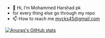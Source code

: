 - 👋 Hi, I’m Mohammed Harshad pk
- for every thing else go through my repo
- 📫 How to reach me mycks45@gmail.com

<!---
mycks45/mycks45 is a ✨ special ✨ repository because its `README.md` (this file) appears on your GitHub profile.
You can click the Preview link to take a look at your changes.
--->

[![Anurag's GitHub stats](https://github-readme-stats.vercel.app/api?username=mycks45&show_icons=true&theme=radical)](https://github.com/anuraghazra/github-readme-stats)
